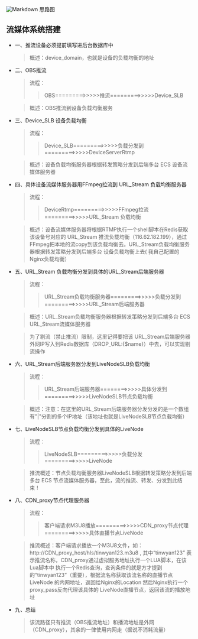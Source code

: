 ![Markdown](https://github.com/Tinywan/Lua-Nginx-Redis/blob/master/Images/CDN_proxy_LiveNode_URLStream.png) 思路图
## 流媒体系统搭建

*	一、推流设备必须提前填写进后台数据库中 		

	> 概述：device_domain，也就是设备的负载均衡的地址			
	
*	二、OBS推流			

	> 流程：
	>> OBS=========>>>>>推流=========>>>>>Device_SLB	

	> 概述：OBS推流到设备负载均衡服务				

*	三、Device_SLB 设备负载均衡				

	> 流程：
	>> Device_SLB=========>>>>>负载分发到=========>>>>>DeviceServerRtmp   

	> 概述：设备负载均衡服务器根据转发策略分发到后端多台 ECS 设备流媒体服务器			

  
*	四、具体设备流媒体服务器用FFmpeg拉流到 URL_Stream 负载均衡服务器      

	> 流程：
	>> DeviceRtmp=========>>>>>FFmpeg拉流=========>>>>>URL_Stream 负载均衡   

	> 概述：设备流媒体服务器将根据RTMP执行一个shell脚本在Redis获取该设备号对应的 URL_Stream 推流负载均衡（116.62.182.199），通过FFmpeg把本地的流copy到该负载均衡去。URL_Stream负载均衡服务器根据转发策略分发到后端多台
	设备负载均衡上去( 我自己配置的Nginx负载均衡）

*	五、URL_Stream 负载均衡分发到具体的URL_Stream后端服务器
	
	> 流程：
	>> URL_Stream负载均衡服务器=========>>>>>负载分发到=========>>>>>URL_Stream后端服务器

	> 概述：URL_Stream负载均衡服务器根据转发策略分发到后端多台  ECS URL_Stream流媒体服务器

	> 为了剔流（禁止推流）限制，这里记得要把该 URL_Stream后端服务器 外网IP写入到Redis数据库（DROP_URL:{$name}）中去，可以实现剔流操作

*	六、URL_Stream后端服务器分发到LiveNodeSLB负载均衡
	
	> 流程：
	>> URL_Stream后端服务器========>>>>>具体分发到=========>>>>>LiveNodeSLB节点负载均衡

	> 概述：注意：在这里的URL_Stream后端服务器分发分发的是一个数组有"|"分割的多个IP地址（该地址也就是LiveNodeSLB节点负载均衡）	

*	七、LiveNodeSLB节点负载均衡分发到具体的LiveNode
	
	> 流程：
	>> LiveNodeSLB=========>>>>>负载分发=========>>>>>LiveNode

	> 推流概述：节点负载均衡服务器LiveNodeSLB根据转发策略分发到后端多台 ECS 节点流媒体服务器，至此，流的推流、转发、分发到此结束！

*	八、CDN_proxy节点代理服务器 
	
	> 流程：
	>> 客户端请求M3U8播放=========>>>>>CDN_proxy节点代理=========>>>>>具体直播节点LiveNode	

	> 推流概述：客户端请求播放一个M3U8文件，如：http://CDN_proxy_host/hls/tinwyan123.m3u8 , 其中“tinwyan123” 表示推流名称，CDN_proxy通过虚拟服务地址执行一个LUA脚本，在该Lua脚本中
	执行一个Redis查询，查询条件的就是方才提到的“tinwyan123”（重要），根据流名称获取该流名称的直播节点LiveNode 的内网地址，返回给Nginx的Location 然后Nginx执行一个proxy_pass反向代理该具体的
	LiveNode直播节点，返回该流的播放地址
	
*	九、总结

	> 该流路径只有推流（OBS推流地址）和播流地址是外网（CDN_proxy），其余的一律使用内网走（据说不消耗流量）		 	

	
